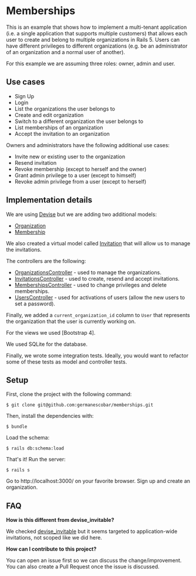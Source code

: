 # Memberships

This is an example that shows how to implement a multi-tenant application (i.e. a single application that supports multiple customers) that allows each user to create and belong to multiple organizations in Rails 5. Users can have different privileges to different organizations (e.g. be an administrator of an organization and a normal user of another).

For this example we are assuming three roles: owner, admin and user.

## Use cases

* Sign Up
* Login
* List the organizations the user belongs to
* Create and edit organization
* Switch to a different organization the user belongs to
* List memberships of an organization
* Accept the invitation to an organization

Owners and administrators have the following additional use cases:

* Invite new or existing user to the organization
* Resend invitation
* Revoke membership (except to herself and the owner)
* Grant admin privilege to a user (except to himself)
* Revoke admin privilege from a user (except to herself)

## Implementation details

We are using [Devise](https://github.com/plataformatec/devise) but we are adding two additional models:

* [Organization](app/models/organization.rb)
* [Membership](app/models/membership.rb)

We also created a virtual model called [Invitation](app/models/invitation.rb) that will allow us to manage the invitations.

The controllers are the following:

* [OrganizationsController](app/controllers/organizations_controller.rb) - used to manage the organizations.
* [InvitationsController](app/controller/invitations_controller.rb) - used to create, resend and accept invitations.
* [MembershipsController](app/controller/memberships_controller.rb) - used to change privileges and delete memberships.
* [UsersController](app/controller/users_controller.rb) - used for activations of users (allow the new users to set a password).

Finally, we added a `current_organization_id` column to `User` that represents the organization that the user is currently working on.

For the views we used [Bootstrap 4].

We used SQLite for the database.

Finally, we wrote some integration tests. Ideally, you would want to refactor some of these tests as model and controller tests.

## Setup

First, clone the project with the following command:

```
$ git clone git@github.com:germanescobar/memberships.git
```

Then, install the dependencies with:

```
$ bundle
```

Load the schema:

```
$ rails db:schema:load
```

That's it! Run the server:

```
$ rails s
```

Go to http://localhost:3000/ on your favorite browser. Sign up and create an organization.

## FAQ

**How is this different from devise_invitable?**

We checked [devise_invitable](https://github.com/scambra/devise_invitable) but it seems targeted to application-wide invitations, not scoped like we did here.

**How can I contribute to this project?**

You can open an issue first so we can discuss the change/improvement. You can also create a Pull Request once the issue is discussed.
